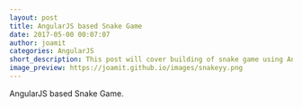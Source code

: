 ```yaml
---
layout: post
title: AngularJS based Snake Game
date: 2017-05-00 00:07:07
author: joamit
categories: AngularJS
short_description: This post will cover building of snake game using AngularJS.
image_preview: https://joamit.github.io/images/snakeyy.png
---
```

AngularJS based Snake Game.
